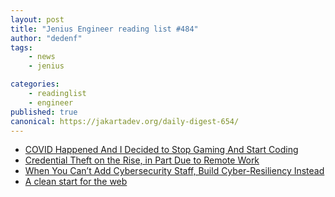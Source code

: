 ```yaml
---
layout: post
title: "Jenius Engineer reading list #484"
author: "dedenf"
tags:
    - news
    - jenius

categories:
    - readinglist
    - engineer
published: true
canonical: https://jakartadev.org/daily-digest-654/
---
```


- [COVID Happened And I Decided to Stop Gaming And Start Coding](https://hackernoon.com/covid-happened-and-i-decided-to-stop-gaming-and-start-coding-goq3xqz)
- [Credential Theft on the Rise, in Part Due to Remote Work](https://securityboulevard.com/2020/09/credential-theft-on-the-rise-in-part-due-to-remote-work/)
- [When You Can’t Add Cybersecurity Staff, Build Cyber-Resiliency Instead](https://www.nextgov.com/ideas/2020/09/when-you-cant-add-cybersecurity-staff-build-cyber-resiliency-instead/168471/)
- [A clean start for the web](https://macwright.com/2020/08/22/clean-starts-for-the-web.html)

